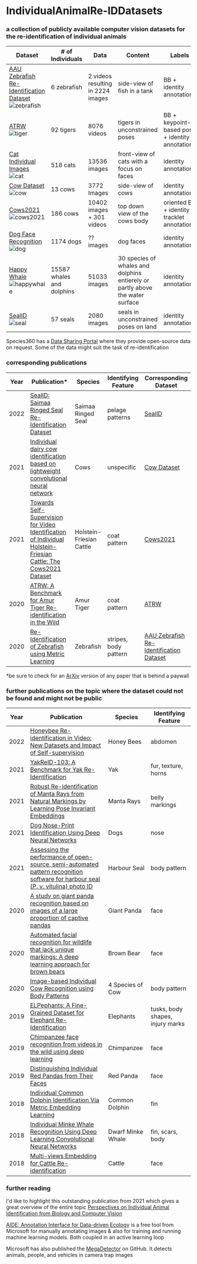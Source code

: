 # IndividualAnimalRe-IDDatasets
### a collection of publicly available computer vision datasets for the re-identification of individual animals

|Dataset|# of Individuals|Data|Content|Labels|License|
|--------|--------|--------|--------|--------|--------|
|[AAU Zebrafish Re-Identification Dataset](https://www.kaggle.com/datasets/aalborguniversity/aau-zebrafish-reid) ![zebrafish](./zebrafish.png)|6 zebrafish|2 videos resulting in 2224 images|side-view of fish in a tank|BB + identity annotations|CC BY 4.0|
|[ATRW](https://www.kaggle.com/datasets/quadeer15sh/amur-tiger-reidentification) ![tiger](./tiger.jpg)|92 tigers|8076 videos|tigers in unconstrained poses|BB + keypoint-based pose + identity annotations|CC BY-NC-SA 4.0|
|[Cat Individual Images](https://www.kaggle.com/datasets/timost1234/cat-individuals) ![cat](./cat.jpg)|518 cats|13536 images|front-view of cats with a focus on faces|identity annotations|CC BY 4.0|
|[Cow Dataset](https://doi.org/10.6084/m9.figshare.16879780) ![cow](./cow.jpg)|13 cows|3772 Images|side-view of cows|identity annotations|CC BY 4.0|
|[Cows2021](https://github.com/Wormgit/Cows2021) ![cows2021](./cows2021.png)|186 cows|10402 images + 301 videos|top down view of the cows body|oriented BB + identity + tracklet annotations|CC BY-NC-SA 4.0|
|[Dog Face Recognition](https://www.kaggle.com/datasets/wutheringwang/dog-face-recognition) ![dog](./dog.jpg)|1174 dogs|?? images|dog faces|identity annotations|CC0: Public Domain|
|[Happy Whale](https://www.kaggle.com/code/chasset/sampling-happywhale/notebook) ![happywhale](./happywhale.jpg)|15587 whales and dolphins|51033 images|30 species of whales and dolphins entierely or partly above the water surface|identity annotations|Apache 2.0|
|[SealID](https://doi.org/10.23729/0f4a3296-3b10-40c8-9ad3-0cf00a5a4a53) ![seal](./seal.jpg)|57 seals|2080 images|seals in unconstrained poses on land|identity annotations|CC BY 4.0|


Species360 has a [Data Sharing Portal](https://conservation.species360.org/data-sharing/) where they provide open-source data on request. Some of the data might suit the task of re-identification


### corresponding publications
|Year|Publication*|Species|Identifying Feature|Corresponding Dataset|
|--------|--------|--------|--------|--------|
|2022|[SealID: Saimaa Ringed Seal Re-Identification Dataset](https://doi.org/10.3390/s22197602)|Saimaa Ringed Seal|pelage patterns|[SealID](https://doi.org/10.23729/0f4a3296-3b10-40c8-9ad3-0cf00a5a4a53)|
|2021|[Individual dairy cow identification based on lightweight convolutional neural network](https://doi.org/10.1371/journal.pone.0260510)|Cows|unspecific|[Cow Dataset](https://doi.org/10.6084/m9.figshare.16879780)|
|2021|[Towards Self-Supervision for Video Identification of Individual Holstein-Friesian Cattle: The Cows2021 Dataset](https://www.researchgate.net/publication/351354662_Towards_Self-Supervision_for_Video_Identification_of_Individual_Holstein-Friesian_Cattle_The_Cows2021_Dataset)|Holstein-Friesian Cattle|coat pattern|[Cows2021](https://github.com/Wormgit/Cows2021)|
|2020|[ATRW: A Benchmark for Amur Tiger Re-identification in the Wild](https://doi.org/10.1145/3394171.3413569)|Amur Tiger|coat pattern|[ATRW](https://www.kaggle.com/datasets/quadeer15sh/amur-tiger-reidentification)|
|2020|[Re-Identification of Zebrafish using Metric Learning](https://doi.org/10.1109/WACVW50321.2020.9096922)|Zebrafish|stripes, body pattern|[AAU Zebrafish Re-Identification Dataset](https://www.kaggle.com/datasets/aalborguniversity/aau-zebrafish-reid)|


*be sure to check for an [ArXiv](https://arxiv.org/) version of any paper that is behind a paywall

### further publications on the topic where the dataset could not be found and might not be public

|Year|Publication|Species|Identifying Feature|
|--------|--------|--------|--------|
|2022|[Honeybee Re-identification in Video: New Datasets and Impact of Self-supervision](https://jachansantiago.com/assets/pdf/VISAPP.pdf)|Honey Bees|abdomen|
|2021|[YakReID-103: A Benchmark for Yak Re-Identification](https://doi.org/10.1109/IJCB52358.2021.9484341)|Yak|fur, texture, horns|
|2021|[Robust Re-identification of Manta Rays from Natural Markings by Learning Pose Invariant Embeddings](https://doi.org/10.1109/DICTA52665.2021.9647359)|Manta Rays|belly markings|
|2021|[Dog Nose-Print Identification Using Deep Neural Networks](https://doi.org/10.1109/ACCESS.2021.3068517)|Dogs|nose|
|2021|[Assessing the performance of open-source, semi-automated pattern recognition software for harbour seal (P. v. vitulina) photo ID]()|Harbour Seal|body pattern|
|2020|[A study on giant panda recognition based on images of a large proportion of captive pandas](https://doi.org/10.1002/ece3.6152)|Giant Panda|face|
|2020|[Automated facial recognition for wildlife that lack unique markings: A deep learning approach for brown bears](https://doi.org/10.1002/ece3.6840)|Brown Bear|face|
|2020|[Image-based Individual Cow Recognition using Body Patterns](https://dx.doi.org/10.14569/IJACSA.2020.0110311)|4 Species of Cow|body pattern|
|2019|[ELPephants: A Fine-Grained Dataset for Elephant Re-Identification](https://doi.org/10.1109/ICCVW.2019.00035)|Elephants|tusks, body shapes, injury marks|
|2019|[Chimpanzee face recognition from videos in the wild using deep learning](https://doi.org/10.1126/sciadv.aaw0736)|Chimpanzee|face|
|2019|[Distinguishing Individual Red Pandas from Their Faces](https://doi.org/10.1007/978-3-030-31723-2_61)|Red Panda|face|
|2018|[Individual Common Dolphin Identification Via Metric Embedding Learning](https://doi.org/10.1109/IVCNZ.2018.8634778)|Common Dolphin|fin|
|2018|[Individual Minke Whale Recognition Using Deep Learning Convolutional Neural Networks](https://doi.org/10.4236/gep.2018.65003)|Dwarf Minke Whale|fin, scars, body|
|2018|[Multi-views Embedding for Cattle Re-identification](https://doi.org/10.1109/SITIS.2018.00036)|Cattle|face|


### further reading
I'd like to highlight this outstanding publication from 2021 which gives a great overview of the entire topic
[Perspectives on Individual Animal Identification from Biology and Computer Vision](https://doi.org/10.1093/icb/icab107)


[AIDE: Annotation Interface for Data-driven Ecology](https://github.com/microsoft/aerial_wildlife_detection) is a free tool from Microsoft for manually annotating images & also for training and running machine learning models. Both coupled in an active learning loop

Microsoft has also published the [MegaDetector](https://github.com/microsoft/CameraTraps/blob/main/megadetector.md) on GitHub. It detects animals, people, and vehicles in camera trap images
